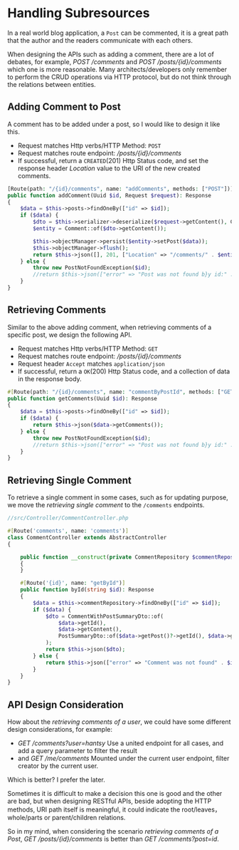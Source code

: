 # Handling Subresources

In a real world blog application, a `Post` can be commented, it is a great path that the author and the readers communicate with each others.

When designing the APIs such as  adding a comment, there are a lot of debates, for example, *POST /comments* and *POST /posts/{id}/comments* which one is more reasonable. Many architects/developers only remember to perform the CRUD operations via HTTP protocol, but do not think through the relations between entities. 

## Adding Comment to Post

A comment has to be added under a post, so I would like to design it like this.

* Request matches Http verbs/HTTP Method: `POST`
* Request matches route endpoint: */posts/{id}/comments*
* If successful, return a `CREATED`(201) Http Status code, and set the response header *Location* value to the URI of the new created comments.

 ```php
 [Route(path: "/{id}/comments", name: "addComments", methods: ["POST"])]
 public function addComment(Uuid $id, Request $request): Response
 {
     $data = $this->posts->findOneBy(["id" => $id]);
     if ($data) {
         $dto = $this->serializer->deserialize($request->getContent(), CreateCommentDto::class, 'json');
         $entity = Comment::of($dto->getContent());
 
         $this->objectManager->persist($entity->setPost($data));
         $this->objectManager->flush();
         return $this->json([], 201, ["Location" => "/comments/" . $entity->getId()]);
     } else {
         throw new PostNotFoundException($id);
         //return $this->json(["error" => "Post was not found b}y id:" . $id], 404);
     }
 }
 ```



## Retrieving Comments

Similar to the above adding comment, when retrieving comments of a specific post, we design the following API.

* Request matches Http verbs/HTTP Method: `GET`
* Request matches route endpoint: */posts/{id}/comments*
* Request header `Accept` matches `application/json`
* If successful, return a `OK`(200) Http Status code, and a collection of data in the response body.

```php
#[Route(path: "/{id}/comments", name: "commentByPostId", methods: ["GET"])]
public function getComments(Uuid $id): Response
{
    $data = $this->posts->findOneBy(["id" => $id]);
    if ($data) {
        return $this->json($data->getComments());
    } else {
        throw new PostNotFoundException($id);
        //return $this->json(["error" => "Post was not found b}y id:" . $id], 404);
    }
}
```



## Retrieving  Single Comment

To retrieve a single comment in some cases, such as for updating purpose, we move the *retrieving single comment* to the `/comments` endpoints.

```php
//src/Controller/CommentController.php

#[Route('comments', name: 'comments')]
class CommentController extends AbstractController
{

    public function __construct(private CommentRepository $commentRepository)
    {
    }

    #[Route('{id}', name: "getById")]
    public function byId(string $id): Response
    {
        $data = $this->commentRepository->findOneBy(["id" => $id]);
        if ($data) {
            $dto = CommentWithPostSummaryDto::of(
                $data->getId(),
                $data->getContent(),
                PostSummaryDto::of($data->getPost()?->getId(), $data->getPost()?->getTitle())
            );
            return $this->json($dto);
        } else {
            return $this->json(["error" => "Comment was not found" . $id], 404);
        }
    }
}
```

## API Design Consideration

How about the *retrieving comments of a user*, we could have some different design considerations,  for example:

* *GET /comments?user=hantsy*  Use a united endpoint for all cases,  and add a query parameter to filter the result 
* and *GET /me/comments* Mounted under  the current user endpoint, filter creator by the current user.

Which is better? I prefer the later. 

Sometimes it is difficult to make a decision this one is good and the other are bad, but when designing RESTful APIs, beside adopting the HTTP methods,  URI path itself is meaningful, it could indicate the root/leaves，whole/parts or parent/children relations. 

So in my mind, when considering the scenario *retrieving comments of a Post*,  *GET /posts/{id}/comments* is better than *GET /comments?post=id*.

